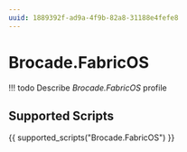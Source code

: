 ```yaml
---
uuid: 1889392f-ad9a-4f9b-82a8-31188e4fefe8
---
```



# Brocade.FabricOS


<!-- prettier-ignore -->
!!! todo
    Describe *Brocade.FabricOS* profile

## Supported Scripts

{{ supported_scripts("Brocade.FabricOS") }}
